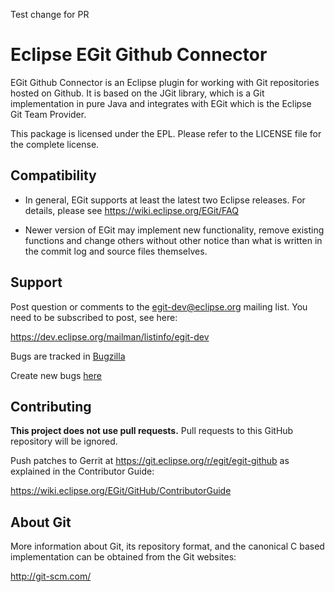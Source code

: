 Test change for PR

Eclipse EGit Github Connector
=============================

EGit Github Connector is an Eclipse plugin for working with Git repositories
hosted on Github. It is based on the JGit library, which is a Git implementation
in pure Java and integrates with EGit which is the Eclipse Git Team Provider.

This package is licensed under the EPL. Please refer to the LICENSE file
for the complete license.

Compatibility
-------------

- In general, EGit supports at least the latest two Eclipse releases.
  For details, please see https://wiki.eclipse.org/EGit/FAQ

- Newer version of EGit may implement new functionality, remove
  existing functions and change others without other notice than what
  is written in the commit log and source files themselves.

Support
-------

Post question or comments to the egit-dev@eclipse.org mailing list.
You need to be subscribed to post, see here:

https://dev.eclipse.org/mailman/listinfo/egit-dev

Bugs are tracked in [Bugzilla](https://bugs.eclipse.org/bugs/buglist.cgi?bug_status=UNCONFIRMED&bug_status=NEW&bug_status=ASSIGNED&bug_status=REOPENED&classification=Technology&component=GitHub&list_id=11227256&product=EGit&query_format=advanced)

Create new bugs [here](https://bugs.eclipse.org/bugs/enter_bug.cgi?product=EGit;component=GitHub)


Contributing
------------

**This project does not use pull requests.**
Pull requests to this GitHub repository will be ignored.

Push patches to Gerrit at https://git.eclipse.org/r/egit/egit-github as explained
in the Contributor Guide:

https://wiki.eclipse.org/EGit/GitHub/ContributorGuide


About Git
---------

More information about Git, its repository format, and the canonical
C based implementation can be obtained from the Git websites:

http://git-scm.com/
